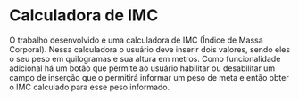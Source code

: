 # Calculadora de IMC

O trabalho desenvolvido é uma calculadora de IMC (Índice de Massa Corporal). 
Nessa calculadora o usuário deve inserir dois valores, sendo eles o seu peso em quilogramas e sua altura em metros.
Como funcionalidade adicional há um botão que permite ao usuário habilitar ou desabilitar um campo de inserção que o permitirá informar um peso de meta e então obter o IMC calculado para esse peso informado.